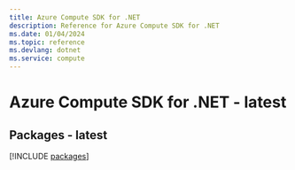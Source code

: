 ```yaml
---
title: Azure Compute SDK for .NET
description: Reference for Azure Compute SDK for .NET
ms.date: 01/04/2024
ms.topic: reference
ms.devlang: dotnet
ms.service: compute
---
```

# Azure Compute SDK for .NET - latest
## Packages - latest
[!INCLUDE [packages](compute-index.md)]